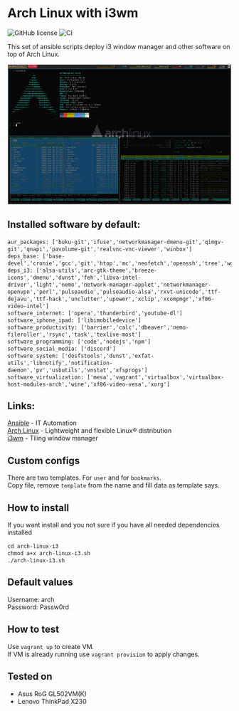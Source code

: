 # Arch Linux with i3wm

![GitHub license](https://img.shields.io/github/license/seplu/arch-linux-i3) ![CI](https://github.com/seplu/arch-linux-i3/workflows/CI/badge.svg?branch=master)

This set of ansible scripts deploy i3 window manager and other software on top of Arch Linux.

![arch-linux-i3-desktop](arch-linux-i3-desktop.png)

## Installed software by default:

```
aur_packages: ['buku-git','ifuse','networkmanager-dmenu-git','qimgv-git','qnapi','pavolume-git','realvnc-vnc-viewer','winbox']
deps_base: ['base-devel','cronie','gcc','git','htop','mc','neofetch','openssh','tree','wget','vim','zsh']
deps_i3: ['alsa-utils','arc-gtk-theme','breeze-icons','dmenu','dunst','feh','libva-intel-driver','light','nemo','network-manager-applet','networkmanager-openvpn','perl','pulseaudio','pulseaudio-alsa','rxvt-unicode','ttf-dejavu','ttf-hack','unclutter','upower','xclip','xcompmgr','xf86-video-intel']
software_internet: ['opera','thunderbird','youtube-dl']
software_iphone_ipad: ['libimobiledevice']
software_productivity: ['barrier','calc','dbeaver','nemo-fileroller','rsync','task','texlive-most']
software_programming: ['code','nodejs','npm']
software_social_media: ['discord']
software_system: ['dosfstools','dunst','exfat-utils','libnotify','notification-daemon','pv','usbutils','vnstat','xfsprogs']
software_virtualization: ['mesa','vagrant','virtualbox','virtualbox-host-modules-arch','wine','xf86-video-vesa','xorg']
```

## Links:

[Ansible](https://www.ansible.com) - IT Automation  
[Arch Linux](https://www.archlinux.org) - Lightweight and flexible Linux® distribution  
[i3wm](https://i3wm.org) - Tiling window manager

## Custom configs

There are two templates. For `user` and for `bookmarks`.  
Copy file, remove `template` from the name and fill data as template says.

## How to install

If you want install and you not sure if you have all needed dependencies installed
```
cd arch-linux-i3
chmod a+x arch-linux-i3.sh
./arch-linux-i3.sh
```

## Default values

Username: arch  
Password: Passw0rd

## How to test

Use `vagrant up` to create VM.  
If VM is already running use `vagrant provision` to apply changes.

## Tested on

- Asus RoG GL502VM(K)  
- Lenovo ThinkPad X230
